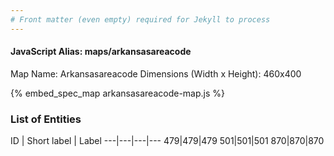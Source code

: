 ```yaml
---
# Front matter (even empty) required for Jekyll to process
---
```


#### JavaScript Alias: maps/arkansasareacode

Map Name: Arkansasareacode
Dimensions (Width x Height): 460x400



{% embed_spec_map arkansasareacode-map.js %}

### List of Entities

ID | Short label | Label
---|---|---|---
479|479|479
501|501|501
870|870|870

